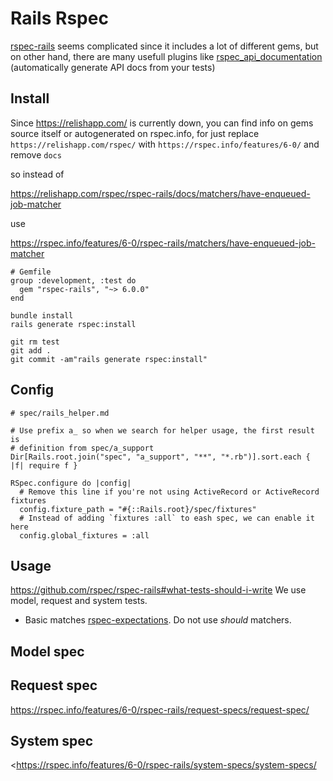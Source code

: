 # Rails Rspec

[rspec-rails](https://github.com/rspec/rspec-rails) seems complicated since it
includes a lot of different gems, but on other hand, there are many usefull
plugins like
[rspec_api_documentation](https://github.com/zipmark/rspec_api_documentation)
(automatically generate API docs from your tests)

## Install

Since <https://relishapp.com/> is currently down, you can find info on gems
source itself or autogenerated on rspec.info, for just replace
`https://relishapp.com/rspec/` with `https://rspec.info/features/6-0/` and
remove `docs`

so instead of

https://relishapp.com/rspec/rspec-rails/docs/matchers/have-enqueued-job-matcher

use

https://rspec.info/features/6-0/rspec-rails/matchers/have-enqueued-job-matcher

```
# Gemfile
group :development, :test do
  gem "rspec-rails", "~> 6.0.0"
end

bundle install
rails generate rspec:install

git rm test
git add .
git commit -am"rails generate rspec:install"
```

## Config

```
# spec/rails_helper.md

# Use prefix a_ so when we search for helper usage, the first result is
# definition from spec/a_support
Dir[Rails.root.join("spec", "a_support", "**", "*.rb")].sort.each { |f| require f }

RSpec.configure do |config|
  # Remove this line if you're not using ActiveRecord or ActiveRecord fixtures
  config.fixture_path = "#{::Rails.root}/spec/fixtures"
  # Instead of adding `fixtures :all` to eash spec, we can enable it here
  config.global_fixtures = :all
```

## Usage

<https://github.com/rspec/rspec-rails#what-tests-should-i-write>
We use model, request and system tests.

* Basic matches [rspec-expectations](https://rspec.info/features/3-12/rspec-expectations/built-in-matchers/). Do not use *should* matchers.

## Model spec

## Request spec

<https://rspec.info/features/6-0/rspec-rails/request-specs/request-spec/>

## System spec

<https://rspec.info/features/6-0/rspec-rails/system-specs/system-specs/
